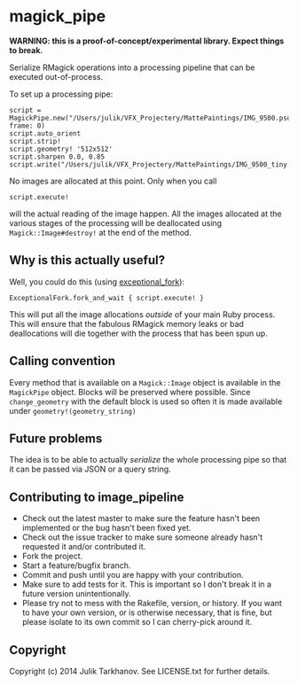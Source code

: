 # magick_pipe

**WARNING: this is a proof-of-concept/experimental library. Expect things to break.**

Serialize RMagick operations into a processing pipeline that can be executed out-of-process.

To set up a processing pipe:

    script = MagickPipe.new("/Users/julik/VFX_Projectery/MattePaintings/IMG_9500.psd", frame: 0)
    script.auto_orient
    script.strip!
    script.geometry! '512x512'
    script.sharpen 0.0, 0.85
    script.write("/Users/julik/VFX_Projectery/MattePaintings/IMG_9500_tiny.png")
  
No images are allocated at this point. Only when you call

    script.execute!

will the actual reading of the image happen. All the images allocated at the various stages
of the processing will be deallocated using `Magick::Image#destroy!` at the end of the method.

## Why is this actually useful?

Well, you could do this (using [exceptional_fork](https://github.com/julik/exceptional_fork)):

    ExceptionalFork.fork_and_wait { script.execute! }
  
This will put all the image allocations _outside_ of your main Ruby process. This will ensure
that the fabulous RMagick memory leaks or bad deallocations will die together with the process
that has been spun up.

## Calling convention

Every method that is available on a `Magick::Image` object is available in the `MagickPipe`
object. Blocks will be preserved where possible. Since `change_geometry` with the default block is
used so often it is made available under `geometry!(geometry_string)`

## Future problems

The idea is to be able to actually _serialize_ the whole processing pipe so that it can be
passed via JSON or a query string.

## Contributing to image_pipeline
 
* Check out the latest master to make sure the feature hasn't been implemented or the bug hasn't been fixed yet.
* Check out the issue tracker to make sure someone already hasn't requested it and/or contributed it.
* Fork the project.
* Start a feature/bugfix branch.
* Commit and push until you are happy with your contribution.
* Make sure to add tests for it. This is important so I don't break it in a future version unintentionally.
* Please try not to mess with the Rakefile, version, or history. If you want to have your own version, or is otherwise necessary, that is fine, but please isolate to its own commit so I can cherry-pick around it.

## Copyright

Copyright (c) 2014 Julik Tarkhanov. See LICENSE.txt for
further details.

